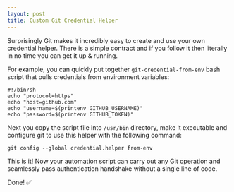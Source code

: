 ```yaml
---
layout: post
title: Custom Git Credential Helper
---
```

Surprisingly Git makes it incredibly easy to create and use your own credential helper. There is a simple contract and if you follow it then literally in no time you can get it up & running.

For example, you can quickly put together `git-credential-from-env` bash script that pulls credentials from environment variables:

```
#!/bin/sh
echo "protocol=https"
echo "host=github.com"
echo "username=$(printenv GITHUB_USERNAME)"
echo "password=$(printenv GITHUB_TOKEN)"
```
Next you copy the script file into `/usr/bin` directory, make it executable and configure git to use this helper with the following command:

```
git config --global credential.helper from-env
```
This is it! Now your automation script can carry out any Git operation and seamlessly pass authentication handshake without a single line of code.

Done! ✅
